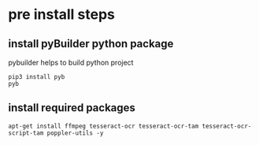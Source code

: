 pre install steps
===

## install pyBuilder python package
pybuilder helps to build python project

```shell script
pip3 install pyb
pyb
```

## install required packages

```shell script
apt-get install ffmpeg tesseract-ocr tesseract-ocr-tam tesseract-ocr-script-tam poppler-utils -y
```